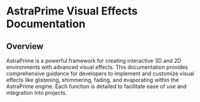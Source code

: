 # AstraPrime Visual Effects Documentation

## Overview

AstraPrime is a powerful framework for creating interactive 3D and 2D environments with advanced visual effects. This documentation provides comprehensive guidance for developers to implement and customize visual effects like glistening, shimmering, fading, and evaporating within the AstraPrime engine. Each function is detailed to facilitate ease of use and integration into projects.
